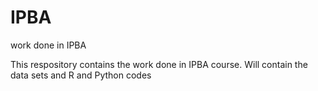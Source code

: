 # IPBA
work done in IPBA

This respository contains the work done in IPBA course. Will contain the data sets and R and Python codes
